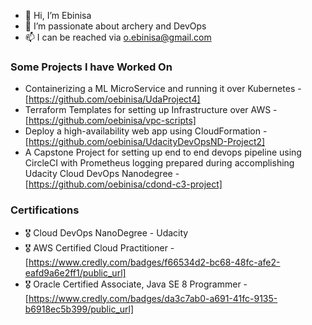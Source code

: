 - 👋 Hi, I’m Ebinisa
- 👀 I’m passionate about archery and DevOps
- 📫 I can be reached via o.ebinisa@gmail.com

### Some Projects I have Worked On
- Containerizing a ML MicroService and running it over Kubernetes - [https://github.com/oebinisa/UdaProject4]
- Terraform Templates for setting up Infrastructure over AWS - [https://github.com/oebinisa/vpc-scripts]
- Deploy a high-availability web app using CloudFormation - [https://github.com/oebinisa/UdacityDevOpsND-Project2]
- A Capstone Project for setting up end to end devops pipeline using CircleCI with Prometheus logging prepared during accomplishing Udacity Cloud DevOps Nanodegree - [https://github.com/oebinisa/cdond-c3-project]

### Certifications
- 🎖 Cloud DevOps NanoDegree - Udacity
- 🎖 AWS Certified Cloud Practitioner - [https://www.credly.com/badges/f66534d2-bc68-48fc-afe2-eafd9a6e2ff1/public_url]
- 🎖 Oracle Certified Associate, Java SE 8 Programmer - [https://www.credly.com/badges/da3c7ab0-a691-41fc-9135-b6918ec5b399/public_url]

<!---
oebinisa/oebinisa is a ✨ special ✨ repository because its `README.md` (this file) appears on your GitHub profile.
You can click the Preview link to take a look at your changes.
--->
